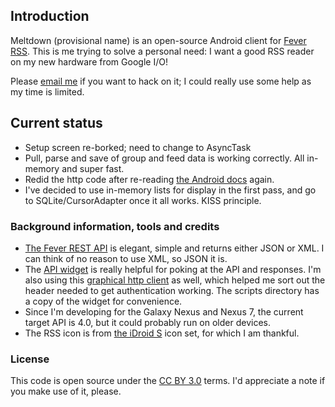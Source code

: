 ## Introduction
Meltdown (provisional name) is an open-source Android client for [Fever RSS](http://feedafever.com/). This is me trying to solve a personal need: I want a good RSS reader on my new hardware from Google I/O!


Please [email me](mailto:phubbard@gmail.com) if you want to hack on it; I could really use some help as my time is limited.

## Current status
* Setup screen re-borked; need to change to AsyncTask
* Pull, parse and save of group and feed data is working correctly. All in-memory and super fast.
* Redid the http code after re-reading [the Android docs](http://developer.android.com/guide/components/processes-and-threads.html) again.
* I've decided to use in-memory lists for display in the first pass, and go to SQLite/CursorAdapter once it all works. KISS principle.

### Background information, tools and credits

* [The Fever REST API](http://feedafever.com/api) is elegant, simple and returns either JSON or XML. I can think of no reason to use XML, so JSON it is.
* The [API widget](https://github.com/phubbard/Meltdown/blob/master/scripts/api-widget.html) is really helpful for poking at the API and responses. I'm also using this [graphical http client](http://httpclient.uservoice.com/) as well, which helped me sort out the header needed to get authentication working. The scripts directory has a copy of the widget for convenience.
* Since I'm developing for the Galaxy Nexus and Nexus 7, the current target API is 4.0, but it could probably run on older devices.
* The RSS icon is from [the iDroid S](http://iiro.eu/idroids/) icon set, for which I am thankful.

### License

This code is open source under the [CC BY 3.0](http://creativecommons.org/licenses/by/3.0/us/) terms. I'd appreciate a note if you make use of it, please.
